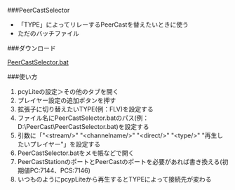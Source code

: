 ###PeerCastSelector

 - 「TYPE」によってリレーするPeerCastを替えたいときに使う
 - ただのバッチファイル
 
###ダウンロード

[PeerCastSelector.bat](https://raw.githubusercontent.com/japankun/japankun.github.io/master/note/peercast/PeerCastSelector.bat)

###使い方

 1. pcyLiteの設定＞その他のタブを開く
 2. プレイヤー設定の追加ボタンを押す
 3. 拡張子に切り替えたいTYPE(例：FLV)を設定する
 4. ファイル名にPeerCastSelector.batのパス(例：D:\PeerCast\PeerCastSelector.bat)を設定する
 5. 引数に「"&lt;stream/>" "&lt;channelname/>" "&lt;direct/>" "&lt;type/>" "再生したいプレイヤー"」を設定する
 6. PeerCastSelector.batをメモ帳などで開く
 7. PeerCastStationのポートとPeerCastのポートを必要があれば書き換える(初期値PC:7144、PCS:7146)
 8. いつものようにpcypLiteから再生するとTYPEによって接続先が変わる

